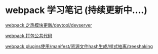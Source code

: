 # webpack 学习笔记 (持续更新中....) #

[webpack 之热模块更新/devtool/devserver](https://github.com/dinglicong/webpackPractice/tree/master/devServer)

[webpack 打包公共代码](https://github.com/dinglicong/webpackPractice/tree/master/packCommon)

[webpack plugins使用/manifest/资源文件hash生成/样式抽离/treeshaking](https://github.com/dinglicong/webpackPractice/tree/master/treeeSharking)
